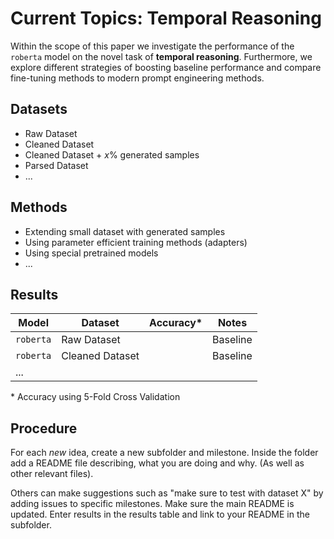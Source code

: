 # Current Topics: Temporal Reasoning

Within the scope of this paper we investigate the performance of the `roberta`
model on the novel task of **temporal reasoning**. Furthermore, we explore different
strategies of boosting baseline performance and compare fine-tuning methods to
modern prompt engineering methods.

## Datasets
- Raw Dataset
- Cleaned Dataset
- Cleaned Dataset + $x\%$ generated samples
- Parsed Dataset
- ...

## Methods
- Extending small dataset with generated samples
- Using parameter efficient training methods (adapters)
- Using special pretrained models
- ...

## Results

| Model     | Dataset         | Accuracy* | Notes    |
|-----------|-----------------|-----------|----------|
| `roberta` | Raw Dataset     |           | Baseline |
| `roberta` | Cleaned Dataset |           | Baseline |
| ...       |                 |           |          |


\* Accuracy using 5-Fold Cross Validation

## Procedure
For each _new_ idea, create a new subfolder and milestone.
Inside the folder add a README file describing, what you are doing and why. 
(As well as other relevant files).

Others can make suggestions such as "make sure to test with
dataset X" by adding issues to specific milestones.
Make sure the main README is updated.
Enter results in the results table and link to your README in the subfolder.
